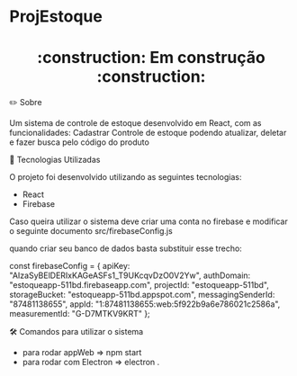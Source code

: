 # ProjEstoque

<h1 align="center">
:construction:	 Em construção :construction:
</h1>

 ✏️ Sobre 
 
 Um sistema de controle de estoque desenvolvido em React, com as funcionalidades:
 Cadastrar
 Controle de estoque podendo atualizar, deletar e fazer busca pelo código do produto 
 
   

 🚀 Tecnologias Utilizadas
 
O projeto foi desenvolvido utilizando as seguintes tecnologias:
- React
- Firebase

Caso queira utilizar o sistema deve criar uma conta no firebase e modificar o seguinte documento
src/firebaseConfig.js

quando criar seu banco de dados basta substituir esse trecho:

const firebaseConfig = {
    apiKey: "AIzaSyBElDERIxKAGeASFs1_T9UKcqvDzO0V2Yw",
    authDomain: "estoqueapp-511bd.firebaseapp.com",
    projectId: "estoqueapp-511bd",
    storageBucket: "estoqueapp-511bd.appspot.com",
    messagingSenderId: "87481138655",
    appId: "1:87481138655:web:5f922b9a6e786021c2586a",
    measurementId: "G-D7MTKV9KRT"
  };
   
:hammer_and_wrench: Comandos para utilizar o sistema 
- para rodar appWeb       => npm start
- para rodar com Electron => electron .

